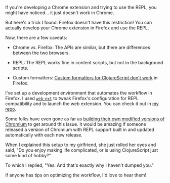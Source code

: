 If you're developing a Chrome extension and trying to use the REPL, you might have noticed... it just doesn't work in Chrome.

But here's a trick I found: Firefox doesn't have this restriction! You can actually develop your Chrome extension in Firefox and use the REPL.

Now, there are a few caveats:

- Chrome vs. Firefox: The APIs are similar, but there are differences between the two browsers.

- REPL: The REPL works fine in content scripts, but not in the background scripts.

- Custom formatters: [Custom formatters for ClojureScript don't work](https://github.com/binaryage/cljs-devtools/issues/71) in Firefox.

I've set up a development environment that automates the workflow in Firefox. I used [`web-ext`](https://github.com/mozilla/web-ext) to tweak Firefox's configuration for REPL compatibility and to launch the web extension. You can check it out in [my repo](https://github.com/8ta4/quest).

Some folks have even gone as far as [building their own modified versions of Chromium](https://github.com/thheller/shadow-cljs/issues/902) to get around this issue. It would be amazing if someone released a version of Chromium with REPL support built in and updated automatically with each new release.

When I explained this setup to my girlfriend, she just rolled her eyes and said, "Do you enjoy making life complicated, or is using ClojureScript just some kind of hobby?"

To which I replied, "Yes. And that's exactly why I haven't dumped you."

If anyone has tips on optimizing the workflow, I'd love to hear them!